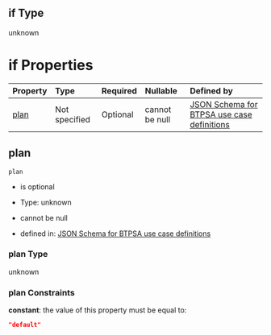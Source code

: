 ## if Type

unknown

# if Properties

| Property      | Type          | Required | Nullable       | Defined by                                                                                                                                                                                                                                  |
| :------------ | :------------ | :------- | :------------- | :------------------------------------------------------------------------------------------------------------------------------------------------------------------------------------------------------------------------------------------ |
| [plan](#plan) | Not specified | Optional | cannot be null | [JSON Schema for BTPSA use case definitions](btpsa-usecase-properties-services-items-allof-2-then-allof-11-then-allof-0-if-properties-plan.md "undefined#/properties/services/items/allOf/2/then/allOf/11/then/allOf/0/if/properties/plan") |

## plan



`plan`

*   is optional

*   Type: unknown

*   cannot be null

*   defined in: [JSON Schema for BTPSA use case definitions](btpsa-usecase-properties-services-items-allof-2-then-allof-11-then-allof-0-if-properties-plan.md "undefined#/properties/services/items/allOf/2/then/allOf/11/then/allOf/0/if/properties/plan")

### plan Type

unknown

### plan Constraints

**constant**: the value of this property must be equal to:

```json
"default"
```

